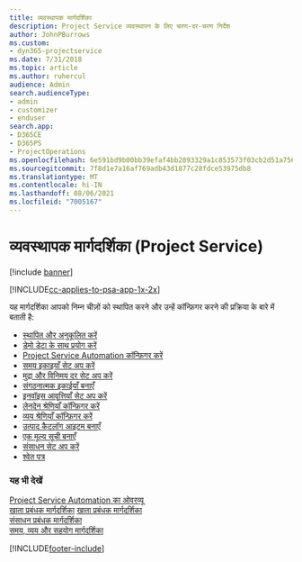 ```yaml
---
title: व्यवस्थापक मार्गदर्शिका
description: Project Service व्यवस्थापन के लिए चरण-दर-चरण निर्देश
author: JohnPBurrows
ms.custom:
- dyn365-projectservice
ms.date: 7/31/2018
ms.topic: article
ms.author: ruhercul
audience: Admin
search.audienceType:
- admin
- customizer
- enduser
search.app:
- D365CE
- D365PS
- ProjectOperations
ms.openlocfilehash: 6e591bd9b00bb39efaf4bb2893329a1c853573f03cb2d51a7564e3a8fc8efa56
ms.sourcegitcommit: 7f8d1e7a16af769adb43d1877c28fdce53975db8
ms.translationtype: MT
ms.contentlocale: hi-IN
ms.lasthandoff: 08/06/2021
ms.locfileid: "7005167"
---
```

# <a name="administrator-guide-project-service"></a>व्यवस्थापक मार्गदर्शिका (Project Service)

[!include [banner](../includes/psa-now-project-operations.md)]

[!INCLUDE[cc-applies-to-psa-app-1x-2x](../includes/cc-applies-to-psa-app-1x-2x.md)]

यह मार्गदर्शिका आपको निम्न चीज़ों को स्थापित करने और उन्हें कॉन्फ़िगर करने की प्रक्रिया के बारे में बताती है:  
  
- [स्थापित और अनुकूलित करें](install-customize.md)
- [डेमो डेटा के साथ प्रयोग करें](use-demo-data.md)
- [Project Service Automation कॉन्फ़िगर करें](configure.md)
- [समय इकाइयाँ सेट अप करें](set-up-time-units.md)
- [मुद्रा और विनिमय दर सेट अप करें](set-up-currencies-exchange-rates.md)
- [संगठनात्मक इकाईयाँ बनाएँ](create-organizational-units.md)
- [इनवॉइस आवृत्तियाँ सेट अप करें](set-up-invoice-frequencies.md)
- [लेनदेन श्रेणियाँ कॉन्फ़िगर करें](configure-transaction-categories.md)
- [व्यय श्रेणियाँ कॉन्फ़िगर करें](configure-expense-categories.md)
- [उत्पाद कैटलॉग आइटम बनाएँ](create-product-catalog-items.md)
- [एक मूल्य सूची बनाएँ](create-price-list.md)
- [संसाधन सेट अप करें](set-up-resources.md)
- [श्वेत पत्र](white-papers.md)
  
### <a name="see-also"></a>यह भी देखें  
 [Project Service Automation का ओवरव्यू](../psa/overview.md)    
 [खाता प्रबंधक मार्गदर्शिका](../psa/account-manager-guide.md) [खाता प्रबंधक मार्गदर्शिका](../psa/project-manager-guide.md)   
 [संसाधन प्रबंधक मार्गदर्शिका](../psa/resource-manager-guide.md)   
 [समय, व्यय और सहयोग मार्गदर्शिका](../psa/time-expense-collaboration-guide.md)


[!INCLUDE[footer-include](../includes/footer-banner.md)]